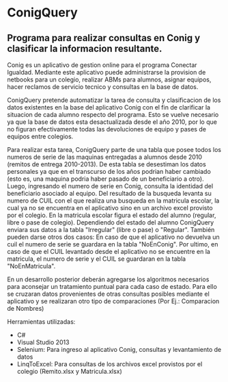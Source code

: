 ConigQuery
==========

Programa para realizar consultas en Conig y clasificar la informacion resultante.
---------------------------------------------------------------------------------

Conig es un aplicativo de gestion online para el programa Conectar Igualdad. Mediante este aplicativo puede administrarse la provision de netbooks para un colegio, realizar ABMs para alumnos, asignar equipos, hacer reclamos de servicio tecnico y consultas en la base de datos.

ConigQuery pretende automatizar la tarea de consulta y clasificacion de los datos existentes en la base del aplicativo Conig con el fin de clarificar la situacion de cada alumno respecto del programa. Esto se vuelve necesario ya que la base de datos esta desactualizada desde el año 2010, por lo que no figuran efectivamente todas las devoluciones de equipo y pases de equipos entre colegios.

Para realizar esta tarea, ConigQuery parte de una tabla que posee todos los numeros de serie de las maquinas entregadas a alumnos desde 2010 (remitos de entrega 2010-2013). De esta tabla se desestiman los datos personales ya que en el transcurso de los años podrian haber cambiado (esto es, una maquina podria haber pasado de un beneficiario a otro). Luego, ingresando el numero de serie en Conig, consulta la identidad del beneficiario asociado al equipo. Del resultado de la busqueda levanta su numero de CUIL con el que realiza una busqueda en la matricula escolar, la cual ya no se encuentra en el aplicativo sino en un archivo excel provisto por el colegio. En la matricula escolar figura el estado del alumno (regular, libre o pase de colegio). Dependiendo del estado del alumno ConigQuery enviara sus datos a la tabla "Irregular" (libre o pase) o "Regular". También pueden darse otros dos casos: En caso de que el aplicativo no devuelva un cuil el numero de serie se guardara en la tabla "NoEnConig". Por ultimo, en caso de que el CUIL levantado desde el aplicativo no se encuentre en la matricula, el numero de serie y el CUIL se guardaran en la tabla "NoEnMatricula".

En un desarrollo posterior deberán agregarse los algoritmos necesarios para aconsejar un tratamiento puntual para cada caso de estado. Para ello se cruzaran datos provenientes de otras consultas posibles mediante el aplicativo y se realizaran otro tipo de comparaciones (Por Ej.: Comparacion de Nombres)

Herramientas utilizadas:

- C#
- Visual Studio 2013
- Selenium: Para ingreso al aplicativo Conig, consultas y levantamiento de datos
- LinqToExcel: Para consultas de los archivos excel provistos por el colegio (Remito.xlsx y Matricula.xlsx)
